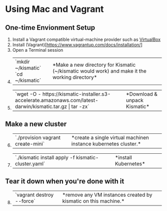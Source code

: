 # Using Mac and Vagrant

## One-time Envionment Setup

1. Install a Vagrant compatible virtual-machine provider such as [VirtualBox](https://www.virtualbox.org/wiki/Downloads)
2. Install (Vagrant)[https://www.vagrantup.com/docs/installation/]
3. Open a Terminal session
4. <table><tr><td>`mkdir ~/kismatic` <br/>
   `cd ~/kismatic`</td> 
   <td>*Make a new directory for Kismatic (~/kismatic would work) and make it the working directory*</td></tr></table>
5. <table><tr><td>`wget -O - https://kismatic-installer.s3-accelerate.amazonaws.com/latest-darwin/kismatic.tar.gz | tar -zx`</td> 
   <td> *Download & unpack Kismatic*</td></tr></table>

## Make a new cluster

6. <table><tr><td>`./provision vagrant create-mini`</td><td> *create a single virtual machinen instance kubernetes cluster.*</td></tr></table>
7. <table><tr><td>`./kismatic install apply -f kismatic-cluster.yaml`</td><td> *install Kubernetes*</td></tr></table>

## Tear it down when you're done with it

8. <table><tr><td>`vagrant destroy --force`</td><td> *remove any VM instances created by kismatic on this machine.*</td></tr></table>